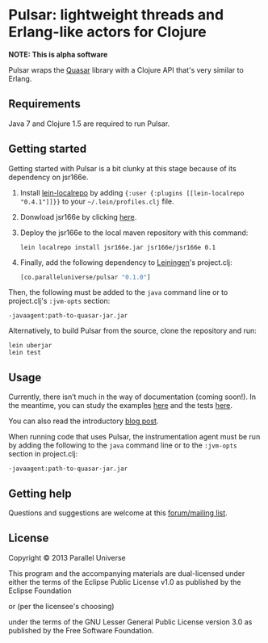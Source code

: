 # Pulsar: lightweight threads and Erlang-like actors for Clojure

**NOTE: This is alpha software**

Pulsar wraps the [Quasar](https://github.com/puniverse/quasar) library with a Clojure API that's very similar to Erlang.

## Requirements

Java 7 and Clojure 1.5 are required to run Pulsar.

## Getting started

Getting started with Pulsar is a bit clunky at this stage because of its dependency on jsr166e.

1. Install [lein-localrepo](https://github.com/kumarshantanu/lein-localrepo) by adding
    `{:user {:plugins [[lein-localrepo "0.4.1"]]}}` to your `~/.lein/profiles.clj` file.
2. Donwload jsr166e by clicking [here](http://gee.cs.oswego.edu/dl/jsr166/dist/jsr166e.jar).
3. Deploy the jsr166e to the local maven repository with this command:
    ```
    lein localrepo install jsr166e.jar jsr166e/jsr166e 0.1
    ```
4. Finally, add the following dependency to [Leiningen](http://github.com/technomancy/leiningen/)'s project.clj:

    ```clojure
    [co.paralleluniverse/pulsar "0.1.0"]
    ```

Then, the following must be added to the `java` command line or to project.clj's `:jvm-opts`
section:

```
-javaagent:path-to-quasar-jar.jar
```

Alternatively, to build Pulsar from the source, clone the repository and run:

```
lein uberjar
lein test
```

## Usage

Currently, there isn’t much in the way of documentation (coming soon!).
In the meantime, you can study the examples [here](https://github.com/puniverse/pulsar/tree/master/src/test/clojure/co/paralleluniverse/pulsar_test/examples)
and the tests [here](https://github.com/puniverse/pulsar/blob/master/src/test/clojure/co/paralleluniverse/pulsar_test.clj).

You can also read the introductory [blog post](http://blog.paralleluniverse.co/post/49445260575/quasar-pulsar).

When running code that uses Pulsar, the instrumentation agent must be run by adding the following
to the `java` command line
or to the `:jvm-opts` section in project.clj:

```
-javaagent:path-to-quasar-jar.jar
```

## Getting help

Questions and suggestions are welcome at this [forum/mailing list](https://groups.google.com/forum/?fromgroups#!forum/quasar-pulsar-user).

## License

Copyright © 2013 Parallel Universe

This program and the accompanying materials are dual-licensed under
either the terms of the Eclipse Public License v1.0 as published by
the Eclipse Foundation

  or (per the licensee's choosing)

under the terms of the GNU Lesser General Public License version 3.0
as published by the Free Software Foundation.

